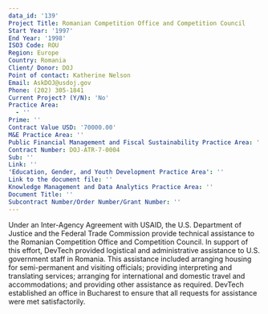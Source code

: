 ```yaml
---
data_id: '139'
Project Title: Romanian Competition Office and Competition Council
Start Year: '1997'
End Year: '1998'
ISO3 Code: ROU
Region: Europe
Country: Romania
Client/ Donor: DOJ
Point of contact: Katherine Nelson
Email: AskDOJ@usdoj.gov
Phone: (202) 305-1841
Current Project? (Y/N): 'No'
Practice Area:
  - ''
Prime: ''
Contract Value USD: '70000.00'
M&E Practice Area: ''
Public Financial Management and Fiscal Sustainability Practice Area: ''
Contract Number: DOJ-ATR-7-0004
Sub: ''
Link: ''
'Education, Gender, and Youth Development Practice Area': ''
Link to the document file: ''
Knowledge Management and Data Analytics Practice Area: ''
Document Title: ''
Subcontract Number/Order Number/Grant Number: ''
---
```

Under an Inter-Agency Agreement with USAID, the U.S. Department of Justice and the Federal Trade Commission provide technical assistance to the Romanian Competition Office and Competition Council. In support of this effort, DevTech provided logistical and administrative assistance to U.S. government staff in Romania. This assistance included arranging housing for semi-permanent and visiting officials; providing interpreting and translating services; arranging for international and domestic travel and accommodations; and providing other assistance as required. DevTech established an office in Bucharest to ensure that all requests for assistance were met satisfactorily.